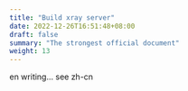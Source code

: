 ```yaml
---
title: "Build xray server"
date: 2022-12-26T16:51:48+08:00
draft: false
summary: "The strongest official document"
weight: 13
---
```


en writing...
see zh-cn
